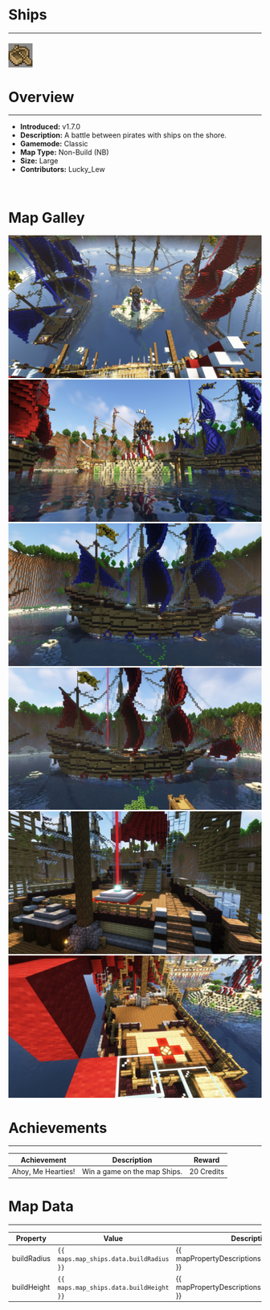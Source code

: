 <!-- replace _map_ with the actual map name -->
<!-- change gamemode type for the Map data description  -->
# Ships

***

#### ![shipsicon](../assets/maps/ships/ships-icon.jpg)

# Overview
***
- **Introduced:** v1.7.0
- **Description:** A battle between pirates with ships on the shore.
- **Gamemode:** Classic
- **Map Type:** Non-Build (NB)
- **Size:** Large
- **Contributors:** Lucky_Lew

<br />  

# Map Galley
![Ships - Overview](../assets/maps/ships/ships-overview.jpg '')
![Ships - Middle](../assets/maps/ships/ships-middle.jpg '')
![Ships - Blue Boat](../assets/maps/ships/ships-blueboat.jpg '')
![Ships - Red Boat](../assets/maps/ships/ships-redboat.jpg '')
![Ships - Beacon](../assets/maps/ships/ships-beacon.jpg '')
![Ships - Spawn](../assets/maps/ships/ships-spawn.jpg '')

# Achievements
***

| Achievement | Description | Reward |
| ----- | ----- | ------ |
| Ahoy, Me Hearties! | Win a game on the map Ships. | 20 Credits |



# Map Data
***

| Property | Value | Description |
| ----------- | ----------- | ------ |
| buildRadius |`{{ maps.map_ships.data.buildRadius }}`| {{ mapPropertyDescriptions.buildRadius.classic }} |
| buildHeight |`{{ maps.map_ships.data.buildHeight }}`| {{ mapPropertyDescriptions.buildHeight.classic }} |